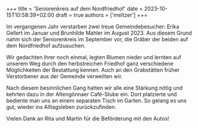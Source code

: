 +++
title = 'Seniorenkreis auf dem Nordfriedhof'
date = 2023-10-15T10:58:39+02:00
draft = true
authors = ['meltzer']
+++

Im vergangenen Jahr verstarben zwei treue Gemeindebesucher: Erika Gellert im Januar 
und Brunhilde Mahler im August 2023. 
Aus diesem Grund nahm sich der Seniorenkreis im September vor, die Gräber der beiden 
auf dem Nordfriedhof aufzusuchen.

Wir gedachten ihrer noch einmal, legten Blumen nieder und lernten auf unserem Weg 
durch den herbstreichen Friedhof ganz verschiedene Möglichkeiten der Bestattung 
kennen.
Auch an den Grabstätten früher Verstorbener aus der Gemeinde verweilten wir.

Nach diesem besinnlichen Gang hatten wir alle eine Stärkung nötig und kehrten dazu
in der Altengönnaer Café-Stube ein.
Dort platzierte und bediente man uns an einem separaten Tisch im Garten.
So gelang es uns gut, wieder ins Alltagsleben zurückzufinden.

Vielen Dank an Rita und Martin für die Beförderung mit den Autos!